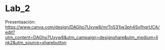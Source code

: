 # Lab_2

Presentaación:
https://www.canva.com/design/DAGho7Uxyw8/mrTn531jw3ph4SvfhqrUCA/edit?utm_content=DAGho7Uxyw8&utm_campaign=designshare&utm_medium=link2&utm_source=sharebutton
